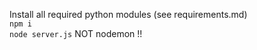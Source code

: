 Install all required python modules (see requirements.md) <br>
`npm i` <br>
`node server.js` NOT nodemon !! <br>

